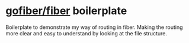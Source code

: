 # [gofiber/fiber](https://github.com/gofiber/fiber) boilerplate  

Boilerplate to demonstrate my way of routing in fiber. Making the routing more clear and easy to understand by looking at the file structure.


